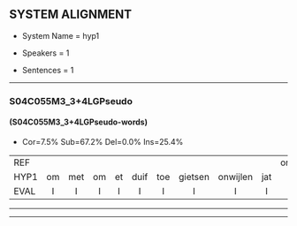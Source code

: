 
## SYSTEM ALIGNMENT

- System Name = hyp1

- Speakers = 1

- Sentences = 1

---

### S04C055M3_3+4LGPseudo

#### (S04C055M3_3+4LGPseudo-words)

- Cor=7.5%	Sub=67.2%	Del=0.0%	Ins=25.4%

|  |  |  |  |  |  |  |  |  |  |  |  |  |  |  |  |  |  |  |  |  |  |  |  |  |  |  |  |  |  |  |  |  |  |  |  |  |  |  |  |  |  |  |  |  |  |  |  |  |  |  |  |  |  |  |  |  |  |  |  |  |  |  |  |  |  |  |  |
|:--- |:---:|:---:|:---:|:---:|:---:|:---:|:---:|:---:|:---:|:---:|:---:|:---:|:---:|:---:|:---:|:---:|:---:|:---:|:---:|:---:|:---:|:---:|:---:|:---:|:---:|:---:|:---:|:---:|:---:|:---:|:---:|:---:|:---:|:---:|:---:|:---:|:---:|:---:|:---:|:---:|:---:|:---:|:---:|:---:|:---:|:---:|:---:|:---:|:---:|:---:|:---:|:---:|:---:|:---:|:---:|:---:|:---:|:---:|:---:|:---:|:---:|:---:|:---:|:---:|:---:|:---:|:---:|
| REF |  |  |  |  |  |  |  |  |  | ometuif | * | toejietsen | oonwijlen | jattesiet | nurudien | stoenydaas | deuveltek | juitonie | gevijdel | sidowaan | * | spekkeraai | wachteniek | verpierik | nappegreeuw | mantaroen |  |  |  |  |  | schielendaspen | crobeklunker | kabbestepen | verwarig | ooiebiekje | fandelig | jalekrewen | * | smoralij | zeekvlachine | * | kanaroe | toineetlijgen | meitsegrok | * | * | *s | kantelogsten | ondermind |  |  |  | choporatie | * | * | zennebral | ijraspangen | blottenduuf | girdofhaalder | tobbermoeit | poentalschouden | havedil | verbrakkertje | gerauwejaak | * | hapeneren |
| HYP1 | om | met | om | et | duif | toe | gietsen | onwijlen | jat | te | siet | ruvdinv | stoniv | das | deuvel | tek | ju | toni | geveidel | cidoan | spikre | spekerai | wachtanik | verpirik | nappegreeuw | mantaroen | schelen | daspin | krobeklunker | kabestijpen | verwerg | oh | jebiekje | van | delih | jalde | kreeuwen | smol | smorale | zek | val | chine | kan | kaneru | tooi | neetleggen | met | rok | kanteogsten | ondermind | shoporatie | zen | nne | bral | arespangen | loden | duuf | girdof | helder | tobermoed | woental | schouden | havedil | verbrakkertje | grouejak | hoppene | hoppenren |
| EVAL | I | I | I | I | I | I | I | I | I | S | S | S | S | S | S | S | S | S | S | S | S | S | S | S |  |  | I | I | I | I | I | S | S | S | S | S | S | S | S | S | S | S | S | S | S | S | S | S | S |  | I | I | I | S | S | S | S | S | S | S | S | S |  |  | S | S | S |
---

---
